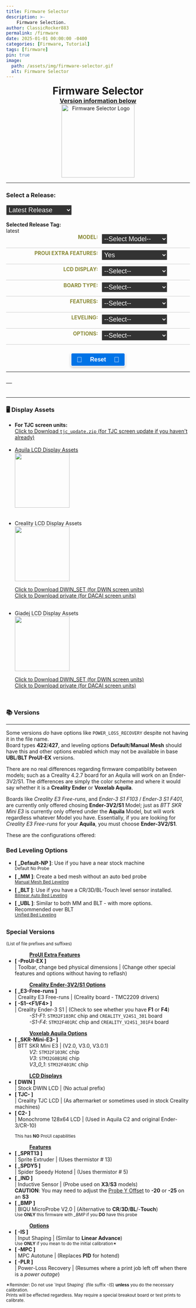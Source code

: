 ```yaml
---
title: Firmware Selector
description: >-
    Firmware Selection.
author: ClassicRocker883
permalink: /firmware
date: 2025-01-01 00:00:00 -0400
categories: [Firmware, Tutorial]
tags: [firmware]
pin: true
image:
  path: /assets/img/firmware-selector.gif
  alt: Firmware Selector
---
```


<html lang="en">
<head>
    <style>
        .form-row {
            display: flex;
            justify-content: space-between;
            margin-bottom: 5px;
            border-bottom: 1px solid #ccc;
            padding-bottom: 10px;
        }
        .label-container {
            flex: 0 0 50%;
            text-align: right;
            font-weight: bold;
            color: #883;
            text-transform: uppercase;
        }
        label {
            display: block;
        }
        .select-container {
            padding-left: 2%;
            margin-right: 50%;
        }
        select {
            width: 10em;
            padding: 2px;
            border: 1px solid #ccc;
            border-radius: 2px;
            background-color: #333;
            font-size: 18px;
            color: #f9f9f9;
        }
        .candidates-row {
            padding-left: 1%;
            flex: 0 0 auto;
            display: list-item;
            border: 2px solid #333;
            width: 110%;
        }
        .candidates-container {
            display: flex;
            justify-content: center;
            align-items: center;
        }
        .button-container {
            display: flex;
            justify-content: center;
        }
        .button {
            position: relative;
            display: inline-block;
            align-items: center;
            justify-content: center;
            width: 150px;
            padding: 8px 16px;
            background-color: #0073e6;
            color: #fff;
            cursor: pointer;
            font-size: 16px;
            font-weight: bold;
            border-radius: 5px;
            border-color: #fff;
            border: 2px solid;
            box-shadow: 0 3px 6px rgba(0, 0, 0, 0.2);
            transition: background-color 0.3s ease, color 0.3s ease, box-shadow 0.3s ease, border-color 0.3s ease;
        }
        .button:hover {
            background-color: #218838;
            border-color: #0073e6;
            color: #fff;
            box-shadow: 0 6px 12px rgba(0, 0, 0, 0.3);
            transition: background-color 0.3s ease, color 0.3s ease, box-shadow 0.3s ease, border-color 0.3s ease;
        }
        .button:active {
            background-color: #1e7e34;
            border-color: #fff566;
            color: #c0c0c0;
            box-shadow: 0 2px 4px rgba(0, 0, 0, 0.2);
            animation: pulse-animation 0.1s both;
            animation-play-state: paused;
            transition: background-color 0.3s ease, color 0.3s ease, box-shadow 0.3s ease, border-color 0.3s ease;
        }
        @keyframes pulse-animation {
            0% {
                transform: scale(1);
                box-shadow: 0 3px 6px rgba(0, 0, 0, 0.2);
            }
            100% {
                transform: scale(0.93);
                box-shadow: 0 2px 4px rgba(0, 0, 0, 0.2);
            }
        }
        .button .icon {
            position: absolute;
            left: 10%;
            top: 50%;
            transform: translateY(-50%);
            font-size: 20px;
        }
        .button .icon2 {
            position: absolute;
            right: 10%;
            top: 50%;
            transform: translateY(-50%);
            font-size: 20px;
        }
        .button .label {
            flex-grow: 1;
            text-align: center;
        }
        .downloadcontainer {
            display: flex;
            justify-content: space-between;
            align-items: center;
        }
        .center {
            display: block;
            text-align: center;
            margin: 0 auto;
        }
    </style>
    <h1 class="center"><i class="fas fa-code-compare"></i> Firmware Selector</h1>
    <h3 class="center" style=""><a href="#versions">Version information below</a></h3>
    <img alt="Firmware Selector Logo" src="https://classicrocker883.github.io/assets/img/firmware-selector.png"
        width="200" height="200" class="center">
    <hr>
</head>
<body>
    <label for="month-select">
        <h3><i class="icon fas fa-list-check"></i> Select a Release:</h3>
    </label>
    <select id="month-select">
        <option value="latest" title="The most recent release version">Latest Release</option>
        <option>Loading...</option>
    </select>
    <div id="releases-container" style="display: none;">
        <label>Select a Release:</label>
        <p>Older Releases may not be fully compatible with the Selector</p>
        <div id="release-list">Select a month to load releases</div>
    </div>
    <br>
    <div>
        <br>
        <strong>Selected Release Tag:</strong>
        <div id="selected-release-tag">latest</div>
        <div id="total-downloads"></div>
    </div>
    <div class="form-row">
        <div class="label-container">
            <label for="model"><i class="icon fas fa-cubes"></i> Model:</label>
        </div>
        <div class="select-container">
            <select id="model" onchange="updateModelSelections()">
                <option value="" title="May help to choose a model first">--Select Model--</option>
                <option value="Aquila" title="Aquila OG/X2">Aquila</option>
                <option value="Aquila X3" title="Aquila X3/S3 Induction Probe">Aquila X3/S3</option>
                <option value="HC32" title="H32 Chipset">HC32</option>
                <option value="Ender" title="Ender-3V2/S1">Ender-3V2/S1</option>
            </select>
        </div>
    </div>
    <div class="form-row">
        <div class="label-container">
            <label for="proUIExtraFeatures"><i class="icon fas fa-shield-halved"></i> ProUI Extra Features:</label>
        </div>
        <div class="select-container">
            <select id="proUIExtraFeatures" onchange="updateCandidates()">
                <option value="-ProUI" title="ProUI-EX">Yes</option>
                <option value="" title="No ProUI Extra Features">No</option>
            </select>
        </div>
    </div>
    <div class="form-row">
        <div class="label-container">
            <label for="screen"><i class="icon fas fa-mobile-screen-button"></i> LCD Display:</label>
        </div>
        <div class="select-container">
            <select id="screen" onchange="updateCandidates()">
                <option value="" title="No specific display selected">--Select--</option>
                <option value="DWIN">DWIN</option>
                <option value="TJC-" title="TJC-">TJC</option>
                <option value="C2-" title="C2- (Monochrome LCD Display)">12864</option>
            </select>
        </div>
    </div>
    <div class="form-row">
        <div class="label-container">
            <label for="type"><i class="icon fas fa-microchip"></i> Board Type:</label>
        </div>
        <div class="select-container">
            <select id="type" onchange="updateCandidates()">
                <option value="" title="No specific board type">--Select--</option>
                <option value="_GD32" title="_GD32">GD32</option>
                <option value="_N32" title="_N32">N32</option>
                <option value="HC32" title="HC32">HC32</option>
                <option value="_427" title="_427">Creality 4.2.7</option>
                <option value="_422" title="_422">Creality 4.2.2</option>
                <option value="-S1-F1" title="-S1-F1">Ender-3 S1 F103</option>
                <option value="-S1-F4" title="-S1-F4">Ender-3 S1 F401</option>
                <option value="_E3-Free-runs" title="_E3-Free-runs">Creality E3 Free-runs</option>
                <option value="_SKR-Mini-E3-" title="_SKR-Mini-E3-">BTT SKR Mini E3</option>
            </select>
        </div>
    </div>
    <div class="form-row">
        <div class="label-container">
            <label for="features"><i class="icon fas fa-bars"></i> Features:</label>
        </div>
        <div class="select-container">
            <select id="features" onchange="updateCandidates()">
                <option value="" title="No specific features">--Select--</option>
                <option value="">CR/3D/BL-Touch</option>
                <option value="_BMP" title="_BMP">BIQU MicroProbe V2</option>
                <option value="_IND" title="_IND">Induction Probe</option>
                <option value="_SPRT13" title="_SPRT13">Creality Sprite</option>
                <option value="_SPDY5" title="_SPDY5">Creality Spider Speedy</option>
            </select>
        </div>
    </div>
    <div id="secondaryFeaturesDiv" style="display: none;">
        <div class="form-row">
            <div class="label-container">
                <label for="secondaryFeatures"><i class="icon fas fa-bars-staggered"></i> Secondary Features:</label>
            </div>
            <div class="select-container">
                <select id="secondaryFeatures" onchange="updateCandidates()">
                    <option value="" title="No specific secondary features">--Select--</option>
                    <option value="_BMP" title="_BMP">BIQU MicroProbe V2</option>
                    <option value="_IND" title="_IND">Induction Probe</option>
                    <option value="_SPRT13" title="_SPRT13">Creality Sprite</option>
                    <option value="_SPDY5" title="_SPDY5">Creality Spider Speedy</option>
                </select>
            </div>
        </div>
    </div>
    <div class="form-row">
        <div class="label-container">
            <label for="leveling"><i class="icon fas fa-layer-group"></i> Leveling:</label>
        </div>
        <div class="select-container">
            <select id="leveling" onchange="updateCandidates()">
                <option value="" title="Choose bed leveling">--Select--</option>
                <option value="_UBL" title="_UBL">Unified Bed Leveling</option>
                <option value="_BLT" title="_BLT">Bilinear Bed Leveling</option>
                <option value="_MM" title="_MM">Manual Mesh</option>
                <option value="_Default" title="_Default">Default</option>
            </select>
        </div>
    </div>
    <div class="form-row">
        <div class="label-container">
            <label for="options"><i class="icon fas fa-gears"></i> Options:</label>
        </div>
        <div class="select-container">
            <select id="options" onchange="updateCandidates()">
                <option value="" title="No specific options">--Select--</option>
                <option value="-MPC" title="-MPC">MPC</option>
                <option value="-IS" title="-IS">Input Shaping</option>
                <option value="-PLR" title="-PLR">Power-loss Recovery</option>
            </select>
        </div>
    </div>
    <div id="secondaryOptionsDiv" style="display: none;">
        <div class="form-row">
            <div class="label-container">
                <label for="secondaryOptions"><i class="icon fas fa-gear"></i> Secondary Options:</label>
            </div>
            <div class="select-container">
                <select id="secondaryOptions" onchange="updateCandidates()">
                    <option value="" title="No specific secondary options">--Select--</option>
                    <option value="-MPC" title="-MPC">MPC</option>
                    <option value="-IS" title="-IS">Input Shaping</option>
                    <option value="-PLR" title="-PLR">Power-loss Recovery</option>
                </select>
            </div>
        </div>
    </div>
    <br>
    <div class="button-container">
        <button class="button" id="resetButton">
            <span class="icon">🔄</span>
            <span class="label">Reset</span>
            <span class="icon2">🔄</span>
        </button>
    </div>
    <hr>
    <div class="candidates-container">
        <table id="versionsTable">
            <thead>
                <tr>
                    <th id="candidates"></th>
                </tr>
            </thead>
        </table>
    </div>
    <hr>
    <h3>🖥️ Display Assets</h3>
    <div>
      <ul>
        <li>
          <b>For TJC screen units:</b><br>
          <a href="https://github.com/classicrocker883/MRiscoCProUI/blob/HEAD/display%20assets/tjc_update.zip?raw=true" rel="nofollow">Click to Download <code>tjc_update.zip</code> (for TJC screen update if you haven't already)</a>
        </li>
        <br>
        <li>
          <a href="https://downgit.github.io/#/home?url=https://github.com/classicrocker883/MRiscoCProUI/tree/HEAD/display%20assets/Aquila%20Display%20Firmware/Firmware%20Sets" rel="nofollow">
            Aquila LCD Display Assets<br>
            <img src="https://github.com/classicrocker883/MRiscoCProUI/assets/18502096/30ed1822-e5d5-4be5-9283-636390933178" style="width: 150px; height: auto;" />
            <p></p>
          </a>
        </li>
        <br>
        <li>
          Creality LCD Display Assets<br>
          <img src="https://raw.githubusercontent.com/mriscoc/Ender3V2S1/Ender3V2S1-Released/screenshots/main.jpg" style="width: 150px; height: auto;" />
          <p>
            <a href="https://downgit.github.io/#/home?url=https://github.com/classicrocker883/MRiscoCProUI/tree/HEAD/display%20assets/Creality%20Display%20Firmware/DWIN_SET" rel="nofollow">Click to Download DWIN_SET (for DWIN screen units)</a><br>
            <a href="https://downgit.github.io/#/home?url=https://github.com/classicrocker883/MRiscoCProUI/tree/HEAD/display%20assets/Creality%20Display%20Firmware/private" rel="nofollow">Click to Download private (for DACAI screen units)</a>
          </p>
        </li>
        <br>
        <li>
          Giadej LCD Display Assets<br>
          <img src="https://github.com/classicrocker883/MRiscoCProUI/raw/2025-January/display%20assets/Giadej%20compilation/preview1.jpg" style="width: 150px; height: auto;" />
          <p>
            <a href="https://downgit.github.io/#/home?url=https://github.com/classicrocker883/MRiscoCProUI/tree/HEAD/display%20assets/Giadej%20compilation/DWIN_SET" rel="nofollow">Click to Download DWIN_SET (for DWIN screen units)</a><br>
            <a href="https://downgit.github.io/#/home?url=https://github.com/classicrocker883/MRiscoCProUI/tree/HEAD/display%20assets/Giadej%20compilation/private" rel="nofollow">Click to Download private (for DACAI screen units)</a>
          </p>
        </li>
      </ul>
    </div>
    <br>
    <h3 id="versions">📚 Versions</h3>
    <hr>
    <p>Some versions <i>do</i> have options like <code>POWER_LOSS_RECOVERY</code> despite not having it in the file
        name.<br>
        Board types <b>422</b>/<b>427</b>, and leveling options <b>Default</b>/<b>Manual Mesh</b> should have this
        and other options enabled which may not be available in base <b>UBL</b>/<b>BLT</b> <b>ProUI-EX</b> versions.</p>
    <p>There are no real differences regarding firmware compatiblity between models; such as a Creality 4.2.7 board for
        an Aquila will work on an Ender-3V2/S1. The differences are simply the color scheme and where it would say
        whether it is a <b>Creality Ender</b> or <b>Voxelab Aquila</b>.</p>
    <p>Boards like <i>Creality E3 Free-runs</i>, and <i>Ender-3 S1 F103</i> / <i>Ender-3 S1 F401</i>, are currently only
        offered chosing <b>Ender-3V2/S1</b> Model; just as <i>BTT SKR Mini E3</i> is currently only offered under the
        <b>Aquila</b> Model, but will work regardless whatever Model you have. Essentially, if you are looking for <i>Creality E3 Free-runs</i> for your <b>Aquila</b>, you must choose <b>Ender-3V2/S1</b>.
    </p>
    <dl>
        <dt>These are the configurations offered:</dt>
    </dl>
    <h3>Bed Leveling Options</h3>
    <ul>
        <li><b>[ _Default-NP ]</b>: Use if you have a near stock machine
            <br><sup>Default No Probe</sup>
        </li>
        <li><b>[ _MM ]</b>: Create a bed mesh without an auto bed probe
            <br><sup><a href="https://marlinfw.org/docs/gcode/G029-mbl.html" rel="nofollow">Manual Mesh Bed
                    Leveling</a></sup>
        </li>
        <li><b>[ _BLT ]</b>: Use if you have a CR/3D/BL-Touch level sensor installed.
            <br><sup><a href="https://marlinfw.org/docs/features/auto_bed_leveling.html" rel="nofollow">Bilinear Auto
                    Bed Leveling</a></sup>
        </li>
        <li><b>[ _UBL ]</b>: Similar to both MM and BLT - with more options. Recommended over BLT
            <br><sup><a href="https://marlinfw.org/docs/features/unified_bed_leveling.html" rel="nofollow">Unified Bed
                    Leveling</a></sup>
        </li>
    </ul>
    <h3>Special Versions</h3>
    <dl>
        <dt><sup>(List of file prefixes and suffixes)</sup></dt>
    </dl>
    <ul>
        <dd><ins><b>ProUI Extra Features</b></ins></dd>
        <li><b>[ -ProUI-EX ]</b><br> | Toolbar, change bed physical dimensions | (Change other special
            features and options without having to reflash)
        </li>
        <p></p>
        <dd><ins><b>Creality Ender-3V2/S1 Options</b></ins></dd>
        <li><b>[ _E3-Free-runs ]</b><br> | Creality E3 Free-runs | (Creality board - TMC2209 drivers)
        </li>
        <li><b>[ -S1-&lt;F1/F4&gt; ]</b><br> | Creality Ender-3 S1 | (Check to see whether you have <b>F1</b> or
            <b>F4</b>)
            <dd>
                <i>-S1-F1</i>: <code>STM32F103RC</code> chip and <code>CREALITY_V24S1_301</code> board
                <br><i>-S1-F4</i>: <code>STM32F401RC</code> chip and <code>CREALITY_V24S1_301F4</code> board
            </dd>
        </li>
        <p></p>
        <dd><ins><b>Voxelab Aquila Options</b></ins></dd>
        <li><b>[ _SKR-Mini-E3- ]</b><br> | BTT SKR Mini E3 | (V2.0, V3.0, V3.0.1)</li>
        <dd>
            <i>V2</i>: <code>STM32F103RC</code> chip<br>
            <i>V3</i>: <code>STM32G0B1RE</code> chip<br>
            <i>V3_0_1</i>: <code>STM32F401RC</code> chip
        </dd>
        <p></p>
        <dd><ins><b>LCD Displays</b></ins></dd>
        <li><b>[ DWIN ]</b><br> | Stock DWIN LCD | (No actual prefix)</li>
        <li><b>[ TJC- ]</b><br> | Creality TJC LCD | (As aftermarket or sometimes used in stock Creality machines)</li>
        <li><b>[ C2- ]</b><br> | Monochrome 128x64 LCD | (Used in Aquila C2 and original Ender-3/CR-10)
            <p><sup>This has <b>NO</b> ProUI capabilities</sup></p>
        </li>
        <p></p>
        <dd><ins><b>Features</b></ins></dd>
        <li><b>[ _SPRT13 ]</b><br> | Sprite Extruder | (Uses thermistor # 13)</li>
        <li><b>[ _SPDY5 ]</b><br> | Spider Speedy Hotend | (Uses thermistor # 5)</li>
        <li><b>[ _IND ]</b><br> | Inductive Sensor | (Probe used on <b>X3</b>/<b>S3</b> models)<br>
            <b>CAUTION</b>: You may need to adjust the <ins>Probe Y Offset</ins> to <b>-20</b> or <b>-25</b> on an
            <b>S3</b>
        </li>
        <li><b>[ _BMP ]</b><br> | BIQU MicroProbe V2.0 | (Alternative to <b>CR</b>/<b>3D</b>/<b>BL</b>/-<b>Touch</b>)
        </li>
        <sup>Use <b>ONLY</b> this firmware with <i>_BMP</i> if you <b>DO</b> have this probe</sup>
        <p></p>
        <dd><ins><b>Options</b></ins></dd>
        <li><b>[ -IS ]</b><br> | Input Shaping | (Similar to <b>Linear Advance</b>)</li>
        <sup>Use <b>ONLY</b> if you mean to do the initial calibration✶</sup>
        <li><b>[ -MPC ]</b><br> | MPC Autotune | (Replaces <b>PID</b> for hotend)</li>
        <li><b>[ -PLR ]</b><br> | Power-Loss Recovery | (Resumes where a print job left off when there is a <i>power
                outage</i>)</li>
    </ul>
    <sup>✶Reminder: Do not use `Input Shaping` (file suffix <i>-IS</i>) <b>unless</b> you do the necessary
        calibration.<br>
        Prints will be effected regardless. May require a special breakout board or test prints to calibrate.
    </sup>
    <script>
        document.addEventListener('DOMContentLoaded', () => {
            const selectMonth = document.getElementById('month-select');
            const releaseContainer = document.getElementById('releases-container');
            const releaseList = document.getElementById('release-list');
            const selectedReleaseTagDiv = document.getElementById('selected-release-tag');
            const resetButton = document.getElementById('resetButton');
            const totalDownloads = document.getElementById('total-downloads');
            let releaseTag = 'latest';
            const repoUrl = 'https://api.github.com/repos/classicrocker883/MRiscoCProUI/releases';
            async function fetchAllReleases(url, page = 1, releases = []) {
                try {
                    const response = await fetch(`${url}?page=${page}&per_page=100`);
                    const data = await response.json();
                    if (data.length === 0) {
                        return releases;
                    }
                    return fetchAllReleases(url, page + 1, releases.concat(data));
                } catch (error) {
                    console.error('Error fetching releases:', error);
                    return [];
                }
            }
            function formatMonthYear(date) {
                return new Date(date).toLocaleDateString('en-US', { year: 'numeric', month: 'short' });
            }
            function getReleaseMonths(releases) {
                const months = new Set();
                releases.forEach(release => months.add(formatMonthYear(release.published_at)));
                return Array.from(months).sort((a, b) => new Date(b) - new Date(a));
            }
            function extractTagName(url) {
                return url.split('/').pop();
            }
            function splitTag(tag) {
                const regex = /^(\d+\.\d+\.\d+[a-z]*)(?:-(-?\d+))?(?:-(HC32|ender3))?(?:-(-?\d+[a-z]*))?$/;
                const match = tag.match(regex);
                return {
                    version: match ? match[1] : '',
                    month: match ? match[2] : '',
                    model: match ? match[3] : '',
                    revision: match ? match[4] : ''
                };
            }
            function createCheckbox(release) {
                const label = document.createElement('label');
                const checkbox = document.createElement('input');
                checkbox.type = 'checkbox';
                checkbox.value = release.html_url;
                checkbox.name = 'release';
                checkbox.addEventListener('change', (event) => {
                    if (event.target.checked) {
                        releaseTag = `tags/${extractTagName(event.target.value)}`;
                        document.querySelectorAll('input[name="release"]').forEach(otherCheckbox => {
                            if (otherCheckbox !== event.target) otherCheckbox.checked = false;
                        });
                    } else {
                        releaseTag = 'latest';
                    }
                    updateSelectedReleaseTag();
                    updateCandidates();
                });
                label.append(checkbox, release.name);
                releaseList.appendChild(label);
            }
            function updateSelectedReleaseTag() {
                let releaseTagName = releaseTag.replace("tags/", "");
                selectedReleaseTagDiv.textContent = releaseTagName || 'latest';
                totalDownloads.innerHTML = `<label><img alt='GitHub Downloads (all assets)' src='https://img.shields.io/github/downloads/classicrocker883/MRiscoCProUI/${releaseTagName}/total'> - Total</label>`
            }
            function fetchReleasesByMonth(month, releases) {
                const filteredReleases = releases.filter(release => formatMonthYear(release.published_at) === month);
                releaseList.innerHTML = '';
                if (filteredReleases.length > 0) {
                    filteredReleases.forEach(createCheckbox);
                    releaseContainer.style.display = 'block';
                } else {
                    releaseList.textContent = 'No releases found';
                    releaseContainer.style.display = 'none';
                }
            }
            function populateMonthOptions(releaseMonths) {
                selectMonth.innerHTML = '<option value="latest">Latest Release</option>';
                releaseMonths.forEach(month => {
                    const option = document.createElement('option');
                    option.value = month;
                    option.textContent = month;
                    selectMonth.appendChild(option);
                });
            }
            async function initializeDropdowns() {
                try {
                    const releases = await fetchAllReleases(repoUrl);
                    const releaseMonths = getReleaseMonths(releases);
                    populateMonthOptions(releaseMonths);
                    selectMonth.addEventListener('change', (event) => {
                        const selectedMonth = event.target.value;
                        if (selectedMonth === 'latest') {
                            releaseTag = 'latest';
                            updateSelectedReleaseTag();
                            updateCandidates();
                            releaseContainer.style.display = 'none';
                        } else {
                            fetchReleasesByMonth(selectedMonth, releases);
                        }
                    });
                } catch (error) {
                    console.error('Error fetching releases:', error);
                }
            }
            async function fetchReleaseData(model) {
                const releaseHTML = await fetchReleaseHTML(`https://api.github.com/repos/classicrocker883/MRiscoCProUI/releases/${releaseTag}`);
                const extractedTag = extractTagName(releaseHTML);
                const split = splitTag(extractedTag);
                const type = document.getElementById("type").value;
                if (model === "HC32" || type === "HC32") {
                    split.model = "HC32";
                } else if (model === "Ender") {
                    split.model = "ender3";
                }
                const tag = `${split.version}${split.month ? '-' + split.month : ''}${split.model ? '-' + split.model : ''}${split.revision ? '-' + split.revision : ''}`;
                const apiUrl = `https://api.github.com/repos/classicrocker883/MRiscoCProUI/releases/tags/${tag}`;
                try {
                    const response = await fetch(apiUrl);
                    const data = await response.json();
                    return data.assets || [];
                } catch (error) {
                    console.error('Error fetching release assets:', error);
                    return [];
                }
            }
            async function fetchReleaseHTML(url) {
                try {
                    const response = await fetch(url);
                    const data = await response.json();
                    return data.html_url || '';
                } catch (error) {
                    console.error('Error fetching release HTML URL:', error);
                    return '';
                }
            }
            async function updateCandidates() {
                const model = document.getElementById("model").value;
                let proUIExtraFeatures = document.getElementById("proUIExtraFeatures").value;
                const screen = document.getElementById("screen").value;
                const type = document.getElementById("type").value;
                const features = document.getElementById("features").value;
                const secondaryFeatures = document.getElementById("secondaryFeatures").value;
                const secondaryFeaturesDiv = document.getElementById("secondaryFeaturesDiv");
                const secondaryFeaturesSelect = document.getElementById("secondaryFeatures");
                const leveling = document.getElementById("leveling").value;
                const options = document.getElementById("options").value;
                const secondaryOptions = document.getElementById("secondaryOptions").value;
                const secondaryOptionsDiv = document.getElementById("secondaryOptionsDiv");
                const secondaryOptionsSelect = document.getElementById("secondaryOptions");
                secondaryFeaturesDiv.style.display = (features === "_SPRT13" || features === "_SPDY5" || features === "_BMP" || features === "_IND") ? "block" : "none";
                secondaryOptionsDiv.style.display = (options === "-MPC" || options === "-IS" || options === "-PLR") ? "block" : "none";
                secondaryFeaturesSelect.innerHTML = '<option value="" title="No specific secondary feature">--Select--</option>';
                if (features === "_SPRT13") {
                    secondaryFeaturesSelect.innerHTML += '<option value="_BMP" title="_BMP">BIQU MicroProbe V2</option>';
                    secondaryFeaturesSelect.innerHTML += '<option value="_IND" title="_IND">Induction Probe</option>';
                } else if (features === "_SPDY5") {
                    secondaryFeaturesSelect.innerHTML += '<option value="_BMP" title="_BMP">BIQU MicroProbe V2</option>';
                    secondaryFeaturesSelect.innerHTML += '<option value="_IND" title="_IND">Induction Probe</option>';
                } else if (features === "_BMP") {
                    secondaryFeaturesSelect.innerHTML += '<option value="_SPRT13" title="_SPRT13">Creality Sprite</option>';
                    secondaryFeaturesSelect.innerHTML += '<option value="_SPDY5" title="_SPDY5">Creality Spider Speedy</option>';
                } else if (features === "_IND") {
                    secondaryFeaturesSelect.innerHTML += '<option value="_SPRT13" title="_SPRT13">Creality Sprite</option>';
                    secondaryFeaturesSelect.innerHTML += '<option value="_SPDY5" title="_SPDY5">Creality Spider Speedy</option>';
                }
                secondaryFeaturesSelect.value = secondaryFeatures;
                secondaryOptionsSelect.innerHTML = '<option value="" title="No specific secondary option">--Select--</option>';
                if (options === "-MPC") {
                    secondaryOptionsSelect.innerHTML += '<option value="-IS" title="-IS">Input Shaping</option>';
                    secondaryOptionsSelect.innerHTML += '<option value="-PLR" title="-PLR">Power-loss Recovery</option>';
                } else if (options === "-IS") {
                    secondaryOptionsSelect.innerHTML += '<option value="-MPC" title="-MPC">MPC</option>';
                    secondaryOptionsSelect.innerHTML += '<option value="-PLR" title="-PLR">Power-loss Recovery</option>';
                } else if (options === "-PLR") {
                    secondaryOptionsSelect.innerHTML += '<option value="-MPC" title="-MPC">MPC</option>';
                    secondaryOptionsSelect.innerHTML += '<option value="-IS" title="-IS">Input Shaping</option>';
                }
                secondaryOptionsSelect.value = secondaryOptions;
                if (screen === "C2-" || leveling === "_Default") {
                    proUIExtraFeatures = "";
                    document.getElementById("proUIExtraFeatures").value = proUIExtraFeatures;
                }
                let linkPrefix = "";
                const screenMap = {
                    "HC32": { "C2-": "C2-HC32", "TJC-": "TJC-HC32", "default": "HC32" },
                    "Ender": { "TJC-": "TJC-Ender", "default": "Ender" },
                    "default": { "C2-": "C2-Aquila", "TJC-": "TJC-Aquila", "default": "Aquila" }
                };
                if (model === "HC32" || type === "HC32") {
                    linkPrefix = screenMap["HC32"][screen] || screenMap["HC32"]["default"];
                } else if (model === "Ender") {
                    linkPrefix = screenMap["Ender"][screen] || screenMap["Ender"]["default"];
                } else {
                    linkPrefix = screenMap["default"][screen] || screenMap["default"]["default"];
                }
                const assets = await fetchReleaseData(model);
                const candidates = assets.filter(asset => {
                    const name = asset.name;
                    if (type !== "_GD32" && name.includes("_GD32")) return false;
                    if (type !== "_N32" && name.includes("_N32")) return false;
                    if (type !== "HC32" && name.includes("HC32")) return false;
                    if (type !== "_427" && name.includes("_427")) return false;
                    if (type !== "_422" && name.includes("_422")) return false;
                    if (type !== "-S1-F1" && name.includes("-S1-F1")) return false;
                    if (type !== "-S1-F4" && name.includes("-S1-F4")) return false;
                    if (type !== "_SKR-Mini-E3-" && name.includes("_SKR-Mini-E3-")) return false;
                    if (type !== "_E3-Free-runs" && name.includes("_E3-Free-runs")) return false;
                    if (features === "" && (name.includes("_BMP") || name.includes("_IND") || name.includes("_SPRT13") || name.includes("_SPDY5"))) return false;
                    if (features === "_SPRT13" && secondaryFeatures === "" && (name.includes("_BMP") || name.includes("_IND") || name.includes("_SPDY5"))) return false;
                    if (features === "_SPDY5" && secondaryFeatures === "" && (name.includes("_BMP") || name.includes("_IND") || name.includes("_SPRT13"))) return false;
                    if (features === "_BMP" && secondaryFeatures === "" && (name.includes("_IND") || name.includes("_SPRT13") || name.includes("_SPDY5"))) return false;
                    if (features === "_IND" && secondaryFeatures === "" && (name.includes("_BMP") || name.includes("_SPRT13") || name.includes("_SPDY5"))) return false;
                    if (leveling !== "_UBL" && name.includes("_UBL")) return false;
                    if (leveling !== "_BLT" && name.includes("_BLT")) return false;
                    if (leveling !== "_MM" && name.includes("_MM")) return false;
                    if (leveling !== "_Default" && name.includes("_Default")) return false;
                    if (options === "" && (name.includes("-MPC") || name.includes("-IS") || name.includes("-PLR"))) return false;
                    if (options === "-MPC" && secondaryOptions === "" && (name.includes("-IS") || name.includes("-PLR"))) return false;
                    if (options === "-IS" && secondaryOptions === "" && (name.includes("-MPC") || name.includes("-PLR"))) return false;
                    if (options === "-PLR" && secondaryOptions === "" && (name.includes("-MPC") || name.includes("-IS"))) return false;
                    if (proUIExtraFeatures === "" && name.includes("-ProUI")) return false;
                    return (
                        name.startsWith(linkPrefix) &&
                        (!type || name.includes(type)) &&
                        (!features || name.includes(features)) &&
                        (!secondaryFeatures || name.includes(secondaryFeatures)) &&
                        (!leveling || name.includes(leveling)) &&
                        (!options || name.includes(options)) &&
                        (!secondaryOptions || name.includes(secondaryOptions)) &&
                        (!proUIExtraFeatures || name.includes(proUIExtraFeatures))
                    );
                });
                const candidatesList = document.getElementById("candidates");
                candidatesList.innerHTML = '<div class="candidates-container"><a style="font-size: 26px;"class="icon fas fa-rectangle-list"></a><strong>&nbsp;Candidates:</strong><br></div><br>';
                if (candidates.length > 0) {
                    candidates.forEach(candidate => {
                        const url = candidate.browser_download_url;
                        const filename = url.substring(url.lastIndexOf('/') + 1);
                        candidatesList.innerHTML += `<div class='candidates-row'><span class='downloadcontainer'><span style='color: brown'>${filename}</span><a style='margin-left: auto; margin-right: 2%; font-size: 20px;' href='${url}' class='fas fa-download'></a></span></div>`;
                    });
                } else {
                    candidatesList.textContent = "No candidates found.";
                }
            }
            function updateModelSelections() {
                const model = document.getElementById("model").value;
                clearSelections();
                switch (model) {
                    case "Aquila X3":
                        document.getElementById("features").value = "_IND";
                        document.getElementById("type").value = "_N32";
                        document.getElementById("leveling").value = "_UBL";
                        break;
                    case "Aquila":
                        document.getElementById("type").value = "_GD32";
                        break;
                    case "HC32":
                        document.getElementById("type").value = "HC32";
                        break;
                }
                document.getElementById("screen").selectedIndex = model ? 1 : 0;
                updateCandidates();
            }
            function clearSelections() {
                document.querySelectorAll('#proUIExtraFeatures, #screen, #type, #features, #secondaryFeatures, #leveling, #options, #secondaryOptions').forEach(selection => selection.selectedIndex = 0);
                document.getElementById("secondaryFeaturesDiv").style.display = "none";
                document.getElementById("secondaryOptionsDiv").style.display = "none";
            }
            function resetSelections() {
                document.getElementById("model").selectedIndex = 0;
                clearSelections();
                updateCandidates();
            }
            document.getElementById("features").addEventListener("change", () => {
                document.getElementById("secondaryFeatures").value = "";
            });
            document.getElementById("options").addEventListener("change", () => {
                document.getElementById("secondaryOptions").value = "";
            });
            resetButton.addEventListener('mousedown', () => resetButton.style.animationPlayState = 'running');
            resetButton.addEventListener('mouseup', () => resetButton.style.animationPlayState = 'paused');
            resetButton.addEventListener('click', resetSelections);
            document.getElementById("model").addEventListener('change', updateModelSelections);
            document.querySelectorAll('#proUIExtraFeatures, #screen, #type, #features, #secondaryFeatures, #leveling, #options, #secondaryOptions').forEach(input => input.addEventListener('change', updateCandidates));
            initializeDropdowns();
            updateCandidates();
            updateSelectedReleaseTag();
        });
    </script>
</body>
</html>
